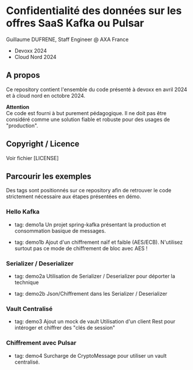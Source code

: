 
# Confidentialité des données sur les offres SaaS Kafka ou Pulsar

Guillaume DUFRENE, Staff Engineer @ AXA France
- Devoxx 2024
- Cloud Nord 2024

## A propos

Ce repository contient l'ensemble du code présenté à devoxx en avril 2024 et à cloud nord en octobre 2024.


__Attention__  
Ce code est fourni à but purement pédagogique.
Il ne doit pas être considéré comme une solution fiable et robuste pour des usages de "production".

## Copyright / Licence

Voir fichier [LICENSE]

## Parcourir les exemples

Des tags sont positionnés sur ce repository afin de retrouver le code
strictement nécessaire aux étapes présentées en démo.

### Hello Kafka

* tag: demo1a
  Un projet spring-kafka présentant la production et consommation basique de messages.

* tag: demo1b
  Ajout d'un chiffrement naïf et faible (AES/ECB).
  N'utilisez surtout pas ce mode de chiffrement de bloc avec AES !

### Serializer / Deserializer

* tag: demo2a
  Utilisation de Serializer / Deserializer pour déporter la technique

* tag: demo2b
  Json/Chiffrement dans les Serializer / Deserializer

### Vault Centralisé

* tag: demo3
  Ajout un mock de vault
  Utilisation d'un client Rest pour intéroger et chiffrer des "clés de session"

### Chiffrement avec Pulsar

* tag: demo4
  Surcharge de CryptoMessage pour utiliser un vault centralisé.

